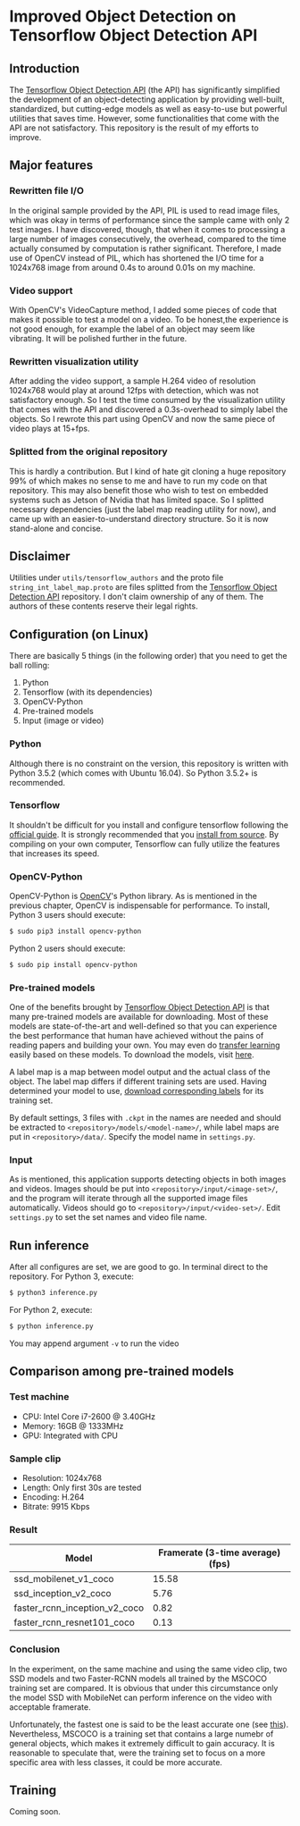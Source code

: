 # Improved Object Detection on Tensorflow Object Detection API

## Introduction
The [Tensorflow Object Detection API](https://github.com/tensorflow/models/tree/master/research/object_detection) (the API) has significantly simplified the development of an object-detecting application by providing well-built, standardized, but cutting-edge models as well as easy-to-use but powerful utilities that saves time. However, some functionalities that come with the API are not satisfactory. This repository is the result of my efforts to improve.

## Major features
### Rewritten file I/O
In the original sample provided by the API, PIL is used to read image files, which was okay in terms of performance since the sample came with only 2 test images. I have discovered, though, that when it comes to processing a large number of images consecutively, the overhead, compared to the time actually consumed by computation is rather significant. Therefore, I made use of OpenCV instead of PIL, which has shortened the I/O time for a 1024x768 image from around 0.4s to around 0.01s on my machine.

### Video support
With OpenCV's VideoCapture method, I added some pieces of code that makes it possible to test a model on a video. To be honest,the experience is not good enough, for example the label of an object may seem like vibrating. It will be polished further in the future.

### Rewritten visualization utility
After adding the video support, a sample H.264 video of resolution 1024x768 would play at around 12fps with detection, which was not satisfactory enough. So I test the time consumed by the visualization utility that comes with the API and discovered a 0.3s-overhead to simply label the objects. So I rewrote this part using OpenCV and now the same piece of video plays at 15+fps.

### Splitted from the original repository
This is hardly a contribution. But I kind of hate git cloning a huge repository 99% of which makes no sense to me and have to run my code on that repository. This may also benefit those who wish to test on embedded systems such as Jetson of Nvidia that has limited space. So I splitted necessary dependencies (just the label map reading utility for now), and came up with an easier-to-understand directory structure. So it is now stand-alone and concise.

## Disclaimer
Utilities under `utils/tensorflow_authors` and the proto file `string_int_label_map.proto` are files splitted from the  [Tensorflow Object Detection API](https://github.com/tensorflow/models/tree/master/research/object_detection) repository. I don't claim ownership of any of them. The authors of these contents reserve their legal rights.

## Configuration (on Linux)
There are basically 5 things (in the following order) that you need to get the ball rolling:
1. Python
2. Tensorflow (with its dependencies)
3. OpenCV-Python
4. Pre-trained models
5. Input (image or video)

### Python
Although there is no constraint on the version, this repository is written with Python 3.5.2 (which comes with Ubuntu 16.04). So Python 3.5.2+ is recommended.

### Tensorflow
It shouldn't be difficult for you install and configure tensorflow following the [official guide](https://www.tensorflow.org/install/). It is strongly recommended that you [install from source](https://www.tensorflow.org/install/install_sources). By compiling on your own computer, Tensorflow can fully utilize the features that increases its speed. 

### OpenCV-Python
OpenCV-Python is [OpenCV](https://opencv.org/)'s Python library. As is mentioned in the previous chapter, OpenCV is indispensable for performance. To install, Python 3 users should execute:
```bash
$ sudo pip3 install opencv-python
```  
Python 2 users should execute:
```bash
$ sudo pip install opencv-python
```

### Pre-trained models
One of the benefits brought by [Tensorflow Object Detection API](https://github.com/tensorflow/models/tree/master/research/object_detection) is that many pre-trained models are available for downloading. Most of these models are state-of-the-art and well-defined so that you can experience the best performance that human have achieved without the pains of reading papers and building your own. You may even do [transfer learning](https://github.com/tensorflow/models/blob/master/research/object_detection/g3doc/using_your_own_dataset.md) easily based on these models. To download the models, visit [here](https://github.com/tensorflow/models/blob/master/research/object_detection/g3doc/detection_model_zoo.md).  
 
A label map is a map between model output and the actual class of the object. The label map differs if different training sets are used. Having determined your model to use, [download corresponding labels](https://github.com/tensorflow/models/tree/master/research/object_detection/data) for its training set.

By default settings, 3 files with `.ckpt` in the names are needed and should be extracted to `<repository>/models/<model-name>/`, while label maps are put in `<repository>/data/`. Specify the model name in `settings.py`.

### Input
As is mentioned, this application supports detecting objects in both images and videos. Images should be put into `<repository>/input/<image-set>/`, and the program will iterate through all the supported image files automatically. Videos should go to `<repository>/input/<video-set>/`. Edit `settings.py` to set the set names and video file name.

## Run inference
After all configures are set, we are good to go. In terminal direct to the repository. For Python 3, execute:
```bash
$ python3 inference.py
```
For Python 2, execute:
```bash
$ python inference.py
```
You may append argument `-v` to run the video

## Comparison among pre-trained models
### Test machine
- CPU: Intel Core i7-2600 @ 3.40GHz  
- Memory: 16GB @ 1333MHz  
- GPU: Integrated with CPU

### Sample clip
- Resolution: 1024x768
- Length: Only first 30s are tested
- Encoding: H.264  
- Bitrate: 9915 Kbps

### Result
|Model|Framerate (3-time average) (fps)|
|-|-|
|ssd_mobilenet_v1_coco|15.58|
|ssd_inception_v2_coco|5.76|
|faster_rcnn_inception_v2_coco|0.82|
|faster_rcnn_resnet101_coco|0.13|

### Conclusion
In the experiment, on the same machine and using the same video clip, two SSD models and two Faster-RCNN models all trained by the MSCOCO training set are compared. It is obvious that under this circumstance only the model SSD with MobileNet can perform inference on the video with acceptable framerate.  

Unfortunately, the fastest one is said to be the least accurate one (see [this](https://github.com/tensorflow/models/blob/master/research/object_detection/g3doc/detection_model_zoo.md)). Nevertheless, MSCOCO is a training set that contains a large numebr of general objects, which makes it extremely difficult to gain accuracy. It is reasonable to speculate that, were the training set to focus on a more specific area with less classes, it could be more accurate.

## Training
Coming soon.